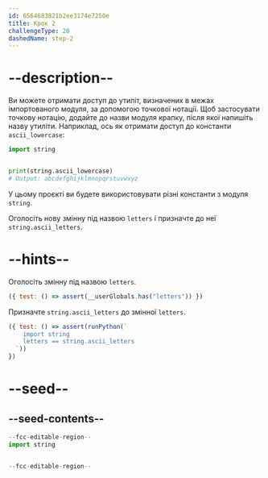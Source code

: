 ```yaml
---
id: 6564683821b2ee3174e7250e
title: Крок 2
challengeType: 20
dashedName: step-2
---
```


# --description--

Ви можете отримати доступ до утиліт, визначених в межах імпортованого модуля, за допомогою точкової нотації. Щоб застосувати точкову нотацію, додайте до назви модуля крапку, після якої напишіть назву утиліти. Наприклад, ось як отримати доступ до константи `ascii_lowercase`:

```py
import string


print(string.ascii_lowercase)
# Output: abcdefghijklmnopqrstuvwxyz
```

У цьому проєкті ви будете використовувати різні константи з модуля `string`.

Оголосіть нову змінну під назвою `letters` і призначте до неї `string.ascii_letters`.

# --hints--

Оголосіть змінну під назвою `letters`.

```js
({ test: () => assert(__userGlobals.has("letters")) })
```

Призначте `string.ascii_letters` до змінної `letters`.

```js
({ test: () => assert(runPython(`
    import string
    letters == string.ascii_letters
  `))
})
```

# --seed--

## --seed-contents--

```py
--fcc-editable-region--
import string


--fcc-editable-region--
```
